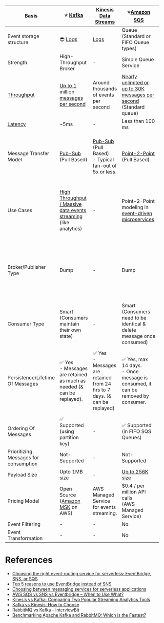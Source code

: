 
| Basis                                                                | :star: [Kafka](Kafka/Readme.md)                                                                                                                      | [Kinesis Data Streams](../../2_AWSComponents/10_BigDataComponents/StreamProcessing/AmazonKinesis/Readme.md)                                                         | :star:[Amazon SQS](../../2_AWSComponents/5_MessageBrokerServices/AmazonSQS.md)                                                                                             | [Amazon SNS](../../2_AWSComponents/5_MessageBrokerServices/AmazonSNS.md)                                                                                                           | [Amazon EventBridge](../../2_AWSComponents/5_MessageBrokerServices/AmazonEventBridge.md)                                                                                                          | [RabbitMQ](RabbitMQ.md)                                                                                                                 |
|----------------------------------------------------------------------|------------------------------------------------------------------------------------------------------------------------------------------------------|---------------------------------------------------------------------------------------------------------------------------------------------------------------------|----------------------------------------------------------------------------------------------------------------------------------------------------------------------------|------------------------------------------------------------------------------------------------------------------------------------------------------------------------------------|---------------------------------------------------------------------------------------------------------------------------------------------------------------------------------------------------|-----------------------------------------------------------------------------------------------------------------------------------------|
| Event storage structure                                              | :sunglasses: [Logs](../0_SystemGlossaries/Database/AppendOnlyDataStructure.md)                                                                       | [Logs](../0_SystemGlossaries/Database/AppendOnlyDataStructure.md)                                                                                                   | Queue <br>(Standard or FIFO Queue types)                                                                                                                                   | Topic                                                                                                                                                                              | Event Bus                                                                                                                                                                                         | Queue                                                                                                                                   |
| Strength                                                             | High-Throughput Broker                                                                                                                               | -                                                                                                                                                                   | Simple Queue Service                                                                                                                                                       | Push-Notification-Based-Broker                                                                                                                                                     | Rule-Based-Targeting-Broker                                                                                                                                                                       | Low-Latency MQ                                                                                                                          |
| [Throughput](../0_SystemGlossaries/Scalability/LatencyThroughput.md) | [Up to 1 million messages per second](https://engineering.linkedin.com/kafka/benchmarking-apache-kafka-2-million-writes-second-three-cheap-machines) | Around thousands of events per second                                                                                                                               | [Nearly unlimited or up to 30K messages per second](https://docs.aws.amazon.com/AWSSimpleQueueService/latest/SQSDeveloperGuide/quotas-messages.html) <br/>(Standard queue) | [Up to 30K messages per second](https://docs.aws.amazon.com/general/latest/gr/sns.html) <br/>(Standard topic)                                                                      | [Up to 10K messages per second](https://docs.aws.amazon.com/eventbridge/latest/userguide/eb-quota.html)                                                                                           | [Up to 10K messages per second](https://blog.rabbitmq.com/posts/2012/04/rabbitmq-performance-measurements-part-2)                       |
| [Latency](../0_SystemGlossaries/Scalability/LatencyThroughput.md)    | ~5ms                                                                                                                                                 | -                                                                                                                                                                   | Less than 100 ms                                                                                                                                                           | b/w 100 ms to 200 ms                                                                                                                                                               | Greater than 200ms                                                                                                                                                                                | ~1ms                                                                                                                                    |
| Message Transfer Model                                               | [Pub-Sub](../0_SystemGlossaries/MessageBrokers/MethodsOfMessageTransfer.md#publisher-subscriber-model-pubsub) <br>(Pull Based)                       | [Pub-Sub](../0_SystemGlossaries/MessageBrokers/MethodsOfMessageTransfer.md#publisher-subscriber-model-pubsub) <br>(Pull Based)<br/>- Typical fan-out of 5x or less. | [Point-2-Point](../0_SystemGlossaries/MessageBrokers/MethodsOfMessageTransfer.md#point-to-point-model-message-queuing) <br>(Pull Based)                                    | [Pub-Sub](../0_SystemGlossaries/MessageBrokers/MethodsOfMessageTransfer.md#publisher-subscriber-model-pubsub) <br>(Push Based, Upto 100K topics, 10 million subscribers per topic) | [Pub-Sub](../0_SystemGlossaries/MessageBrokers/MethodsOfMessageTransfer.md#publisher-subscriber-model-pubsub) <br>(Push Based, Upto 100 event buses, 300 rules per event bus, 5 targets per rule) | [Point-2-Point](../0_SystemGlossaries/MessageBrokers/MethodsOfMessageTransfer.md#point-to-point-model-message-queuing) <br>(Push Based) |
| Use Cases                                                            | [High Throughput / Massive data events streaming](../0_SystemGlossaries/Scalability/LatencyThroughput.md) (like analytics)                           | -                                                                                                                                                                   | Point-2-Point modeling in [event-driven microservices](../0_SystemGlossaries/MessageBrokers/EventDrivenArchitecture.md).                                                   | Notification (Email/Push) to person, Pub-Sub modeling for [event-driven microservices](../0_SystemGlossaries/MessageBrokers/EventDrivenArchitecture.md).                           | [Rule based targeting in Event-driven microservices](../0_SystemGlossaries/MessageBrokers/EventDrivenArchitecture.md)                                                                             | Low-latency use cases when message guarantee is needed or some consistent behaviour ( like order workflow, failed orders etc. )         |
| Broker/Publisher Type                                                | Dump                                                                                                                                                 | -                                                                                                                                                                   | Dump                                                                                                                                                                       | Smart                                                                                                                                                                              | Smart                                                                                                                                                                                             | Smart <br/>(Consistent transmission of messages to consumers at about the same speed as the broker monitors the consumer's status)      |
| Consumer Type                                                        | Smart <br/>(Consumers maintain their own state)                                                                                                      | -                                                                                                                                                                   | Smart <br/>(Consumers need to be identical & delete message once consumed)                                                                                                 | Dump <br/>(Consumers might be processing messages in the different way)                                                                                                            | Dump<br/>(Consumers might be processing messages in the different way)                                                                                                                            | Dumb                                                                                                                                    |
| Persistence/Lifetime Of Messages                                     | :white_check_mark: Yes <br/>- Messages are retained as much as needed (& can be replayed).                                                           | :white_check_mark: Yes <br/>- Messages are retained from 24 hrs to 7 days. (& can be replayed)                                                                      | :white_check_mark: Yes, max 14 days. <br>- Once message is consumed, it can be removed by consumer.                                                                        | No <br> - When an SNS Topic receives an event notification, it would be instantly broadcasted to all Subscribers.                                                                  | No <br/>- But events can be archived, to replay later.                                                                                                                                            | No <br/>- Once message is consumed and acknowledgement is sent, it would be removed from RabbitMQ message queue.                        |
| Ordering Of Messages                                                 | :white_check_mark: Supported <br/>(using partition key)                                                                                              | -                                                                                                                                                                   | :white_check_mark: Supported <br/>(in FIFO SQS Queues)                                                                                                                     | :white_check_mark: Supported (in FIFO SNS Topics)                                                                                                                                  | Not-Supported                                                                                                                                                                                     | Not-Supported                                                                                                                           |
| Prioritizing Messages for consumption                                | Not-Supported                                                                                                                                        | -                                                                                                                                                                   | Not-Supported                                                                                                                                                              | Not-Supported                                                                                                                                                                      | Not-Supported                                                                                                                                                                                     | :white_check_mark: Supported                                                                                                            |
| Payload Size                                                         | Upto 1MB size                                                                                                                                        | -                                                                                                                                                                   | [Up to 256K size](https://docs.aws.amazon.com/general/latest/gr/sqs-service.html)                                                                                          | [Up to 256K size](https://aws.amazon.com/blogs/compute/choosing-between-messaging-services-for-serverless-applications/)                                                           | [Up to 256K size](https://aws.amazon.com/blogs/compute/choosing-between-messaging-services-for-serverless-applications/)                                                                          | No constraints                                                                                                                          |
| Pricing Model                                                        | Open Source <br/>([Amazon MSK](../../2_AWSComponents/5_MessageBrokerServices/AmazonMSK.md) on AWS)                                                   | AWS Managed Service for events streaming.                                                                                                                           | $0.4 / per million API calls <br/>(AWS Managed Service)                                                                                                                    | $0.5 / per million API calls <br/>(AWS Managed Service)                                                                                                                            | $1 / per million API calls <br/>(AWS Managed Service)                                                                                                                                             | Open Source <br/>([Amazon MQ](../../2_AWSComponents/5_MessageBrokerServices/AmazonMQ.md) on AWS)                                        |
| Event Filtering                                                      | -                                                                                                                                                    | -                                                                                                                                                                   | No                                                                                                                                                                         | :white_check_mark: Yes                                                                                                                                                             | :white_check_mark: Yes                                                                                                                                                                            | -                                                                                                                                       |
| Event Transformation                                                 | -                                                                                                                                                    | -                                                                                                                                                                   | No                                                                                                                                                                         | No                                                                                                                                                                                 | :white_check_mark: Yes                                                                                                                                                                            | -                                                                                                                                       |

# References
- [Choosing the right event-routing service for serverless: EventBridge, SNS, or SQS](https://lumigo.io/blog/choosing-the-right-event-routing-on-aws-eventbridge-sns-or-sqs/)
- [Top 5 reasons to use EventBridge instead of SNS](https://lumigo.io/blog/5-reasons-why-you-should-use-eventbridge-instead-of-sns/)
- [Choosing between messaging services for serverless applications](https://aws.amazon.com/blogs/compute/choosing-between-messaging-services-for-serverless-applications/)
- [AWS SQS vs SNS vs Eventbridge – When to Use What?](https://beabetterdev.com/2021/09/10/aws-sqs-vs-sns-vs-eventbridge/)
- [Kinesis vs Kafka: Comparing Two Popular Streaming Analytics Tools](https://www.spec-india.com/blog/kinesis-vs-kafka)
- [Kafka vs Kinesis: How to Choose](https://rockset.com/blog/kafka-vs-kinesis-choosing-the-best-data-streaming-solution/)
- [RabbitMQ vs Kafka - InterviewBit](https://www.interviewbit.com/blog/rabbitmq-vs-kafka/)
- [Benchmarking Apache Kafka and RabbitMQ: Which is the Fastest?](https://www.confluent.io/blog/kafka-fastest-messaging-system/)